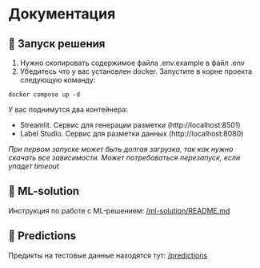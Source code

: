 # Документация

## 🚀 Запуск решения

1) Нужно скопировать содержимое файла .env.example в файл .env
2) Убедитесь что у вас установлен docker. Запустите в корне проекта следующую команду: 
```
docker compose up -d
```
У вас поднимутся два контейнера:
- Streamlit. Сервис для генерации разметки (http://localhost:8501)
- Label Studio. Сервис для разметки данных (http://localhost:8080)

*При первом запуске может быть долгая загрузка, так как нужно скачать все зависимости. Может потребоваться перезапуск, если упадет timeout*

## 🤖 ML-solution
Инструкция по работе с ML-решением: [/ml-solution/README.md](https://github.com/fede4ka1245/bobs-electrocorticograms/tree/main/ml-solution)

## 🔮 Predictions
Предикты на тестовые данные находятся тут: [/predictions](https://github.com/fede4ka1245/bobs-electrocorticograms/tree/main/predictions)
